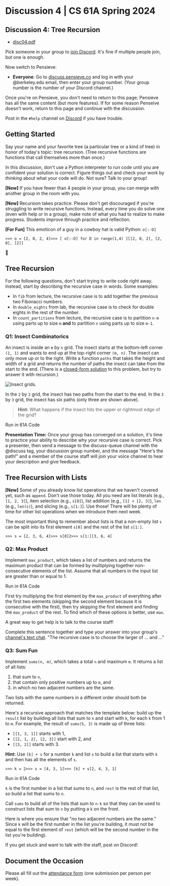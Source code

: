 Discussion 4 | CS 61A Spring 2024
=================================

Discussion 4: Tree Recursion[​](https://www.learncs.site/docs/curriculum-resource/cs61a/dis/disc04#discussion-4-tree-recursion "Direct link to Discussion 4: Tree Recursion")
-----------------------------------------------------------------------------------------------------------------------------------------------------------------------------

*   [disc04.pdf](https://www.learncs.site/assets/files/disc04-8fcabd16db80d61c0d210604b6028dea.pdf)

Pick someone in your group to [join Discord](https://cs61a.org/articles/discord). It's fine if multiple people join, but one is enough.

Now switch to Pensieve:

*   **Everyone**: Go to [discuss.pensieve.co](http://discuss.pensieve.co/) and log in with your @berkeley.edu email, then enter your group number. (Your group number is the number of your Discord channel.)

Once you're on Pensieve, you don't need to return to this page; Pensieve has all the same content (but more features). If for some reason Penseive doesn't work, return to this page and continue with the discussion.

Post in the `#help` channel on [Discord](https://cs61a.org/articles/discord/) if you have trouble.

Getting Started[​](https://www.learncs.site/docs/curriculum-resource/cs61a/dis/disc04#getting-started "Direct link to Getting Started")
---------------------------------------------------------------------------------------------------------------------------------------

Say your name and your favorite tree (a particular tree or a kind of tree) in honor of today's topic: tree recursion. (Tree recursive functions are functions that call themselves more than once.)

In this discussion, don't use a Python interpreter to run code until you are confident your solution is correct. Figure things out and check your work by _thinking_ about what your code will do. Not sure? Talk to your group!

**\[New\]** If you have fewer than 4 people in your group, you can merge with another group in the room with you.

**\[New\]** Recursion takes practice. Please don't get discouraged if you're struggling to write recursive functions. Instead, every time you do solve one (even with help or in a group), make note of what you had to realize to make progress. Students improve through practice and reflection.

**\[For Fun\]** This emoticon of a guy in a cowboy hat is valid Python: `o[:-D]`

    >>> o = [2, 0, 2, 4]>>> [ o[:-D] for D in range(1,4) ][[2, 0, 2], [2, 0], [2]]

🤠

Tree Recursion[​](https://www.learncs.site/docs/curriculum-resource/cs61a/dis/disc04#tree-recursion "Direct link to Tree Recursion")
------------------------------------------------------------------------------------------------------------------------------------

For the following questions, don't start trying to write code right away. Instead, start by describing the recursive case in words. Some examples:

*   In `fib` from lecture, the recursive case is to add together the previous two Fibonacci numbers.
*   In `double_eights` from lab, the recursive case is to check for double eights in the rest of the number.
*   In `count_partitions` from lecture, the recursive case is to partition `n-m` using parts up to size `m` **and** to partition `n` using parts up to size `m-1`.

### Q1: Insect Combinatorics[​](https://www.learncs.site/docs/curriculum-resource/cs61a/dis/disc04#q1-insect-combinatorics "Direct link to Q1: Insect Combinatorics")

An insect is inside an `m` by `n` grid. The insect starts at the bottom-left corner `(1, 1)` and wants to end up at the top-right corner `(m, n)`. The insect can only move up or to the right. Write a function `paths` that takes the height and width of a grid and returns the number of paths the insect can take from the start to the end. (There is a [closed-form solution](https://en.wikipedia.org/wiki/Closed-form_expression) to this problem, but try to answer it with recursion.)

![Insect grids.](https://www.learncs.site/assets/images/grid-b3ad3b8384cd4cef168b8070828e50d3.jpg)

In the `2` by `2` grid, the insect has two paths from the start to the end. In the `3` by `3` grid, the insect has six paths (only three are shown above).

> **Hint:** What happens if the insect hits the upper or rightmost edge of the grid?

Run in 61A Code

**Presentation Time:** Once your group has converged on a solution, it's time to practice your ability to describe why your recursive case is correct. Pick a presenter, then send a message to the discuss-queue channel with the @discuss tag, your discussion group number, and the message "Here's the path!" and a member of the course staff will join your voice channel to hear your description and give feedback.

Tree Recursion with Lists[​](https://www.learncs.site/docs/curriculum-resource/cs61a/dis/disc04#tree-recursion-with-lists "Direct link to Tree Recursion with Lists")
---------------------------------------------------------------------------------------------------------------------------------------------------------------------

**\[New\]** Some of you already know list operations that we haven't covered yet, such as `append`. Don't use those today. All you need are list literals (e.g., `[1, 2, 3]`), item selection (e.g., `s[0]`), list addition (e.g., `[1] + [2, 3]`), `len` (e.g., `len(s)`), and slicing (e.g., `s[1:]`). Use those! There will be plenty of time for other list operations when we introduce them next week.

The most important thing to remember about lists is that a non-empty list `s` can be split into its first element `s[0]` and the rest of the list `s[1:]`.

    >>> s = [2, 3, 6, 4]>>> s[0]2>>> s[1:][3, 6, 4]

### Q2: Max Product[​](https://www.learncs.site/docs/curriculum-resource/cs61a/dis/disc04#q2-max-product "Direct link to Q2: Max Product")

Implement `max_product`, which takes a list of numbers and returns the maximum product that can be formed by multiplying together non-consecutive elements of the list. Assume that all numbers in the input list are greater than or equal to 1.

Run in 61A Code

First try multiplying the first element by the `max_product` of everything after the first two elements (skipping the second element because it is consecutive with the first), then try skipping the first element and finding the `max_product` of the rest. To find which of these options is better, use `max`.

A great way to get help is to talk to the course staff!

Complete this sentence together and type your answer into your group's [channel's text chat](https://support.discord.com/hc/en-us/articles/4412085582359-Text-Channels-Text-Chat-In-Voice-Channels#h_01FMJT412WBX1MR4HDYNR8E95X). "The recursive case is to choose the larger of ... and ..."

### Q3: Sum Fun[​](https://www.learncs.site/docs/curriculum-resource/cs61a/dis/disc04#q3-sum-fun "Direct link to Q3: Sum Fun")

Implement `sums(n, m)`, which takes a total `n` and maximum `m`. It returns a list of all lists:

1.  that sum to `n`,
2.  that contain only positive numbers up to `m`, and
3.  in which no two adjacent numbers are the same.

Two lists with the same numbers in a different order should both be returned.

Here's a recursive approach that matches the template below: build up the `result` list by building all lists that sum to `n` and start with `k`, for each `k` from 1 to `m`. For example, the result of `sums(5, 3)` is made up of three lists:

*   `[[1, 3, 1]]` starts with 1,
*   `[[2, 1, 2], [2, 3]]` start with 2, and
*   `[[3, 2]]` starts with 3.

**Hint:** Use `[k] + s` for a number `k` and list `s` to build a list that starts with `k` and then has all the elements of `s`.

    >>> k = 2>>> s = [4, 3, 1]>>> [k] + s[2, 4, 3, 1]

Run in 61A Code

`k` is the first number in a list that sums to `n`, and `rest` is the rest of that list, so build a list that sums to `n`.

Call `sums` to build all of the lists that sum to `n-k` so that they can be used to construct lists that sum to `n` by putting a `k` on the front.

Here is where you ensure that "no two adjacent numbers are the same." Since `k` will be the first number in the list you're building, it must not be equal to the first element of `rest` (which will be the second number in the list you're building).

If you get stuck and want to talk with the staff, post on Discord!

Document the Occasion[​](https://www.learncs.site/docs/curriculum-resource/cs61a/dis/disc04#document-the-occasion "Direct link to Document the Occasion")
---------------------------------------------------------------------------------------------------------------------------------------------------------

Please all fill out the [attendance form](https://docs.google.com/forms/d/e/1FAIpQLSeqlK8l6WkScGr-RHR-kM4p5bnR9cllYrG95fDqPJspSlll7A/viewform) (one submission per person per week).